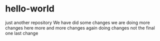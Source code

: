 # hello-world
just another repository
We have did some changes
we are doing more changes here
more and more changes
again doing changes
not the final one
last change
